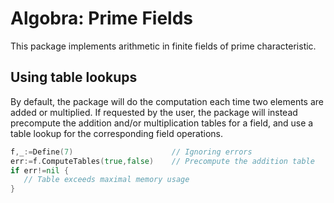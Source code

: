 # Algobra: Prime Fields
This package implements arithmetic in finite fields of prime characteristic.

## Using table lookups
By default, the package will do the computation each time two elements are added or multiplied. If requested by the user, the package will instead precompute the addition and/or multiplication tables for a field, and use a table lookup for the corresponding field operations.
```go
f,_:=Define(7)						// Ignoring errors
err:=f.ComputeTables(true,false)	// Precompute the addition table
if err!=nil {
   // Table exceeds maximal memory usage
}
```
